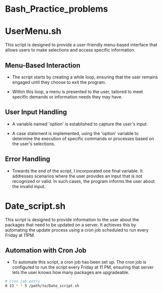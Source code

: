 # Bash_Practice_problems
# UserMenu.sh

This script is designed to provide a user-friendly menu-based interface that allows users to make selections and access specific information.

## Menu-Based Interaction

- The script starts by creating a while loop, ensuring that the user remains engaged until they choose to exit the program.

- Within this loop, a menu is presented to the user, tailored to meet specific demands or information needs they may have.

## User Input Handling

- A variable named 'option' is established to capture the user's input. 

- A case statement is implemented, using the 'option' variable to determine the execution of specific commands or processes based on the user's selections.

## Error Handling

- Towards the end of the script, I incorporated one final variable. It addresses scenarios where the user provides an input that is not recognized or valid. In such cases, the program informs the user about the invalid input.


# Date_script.sh

This script is designed to provide information to the user about the packages that need to be updated on a server. It achieves this by automating the update process using a cron job scheduled to run every Friday at 11PM.

## Automation with Cron Job

- To automate this script, a cron job has been set up. The cron job is configured to run the script every Friday at 11 PM, ensuring that server lets the user knows how many packages are upgradeable.

```bash
# Cron job entry
0 23 * * 5 /path/to/Date_script.sh


